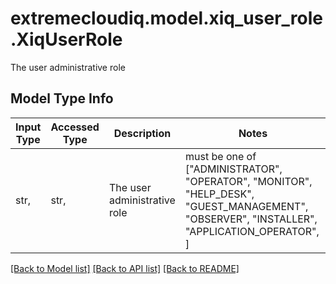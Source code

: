 # extremecloudiq.model.xiq_user_role.XiqUserRole

The user administrative role

## Model Type Info
Input Type | Accessed Type | Description | Notes
------------ | ------------- | ------------- | -------------
str,  | str,  | The user administrative role | must be one of ["ADMINISTRATOR", "OPERATOR", "MONITOR", "HELP_DESK", "GUEST_MANAGEMENT", "OBSERVER", "INSTALLER", "APPLICATION_OPERATOR", ] 

[[Back to Model list]](../../README.md#documentation-for-models) [[Back to API list]](../../README.md#documentation-for-api-endpoints) [[Back to README]](../../README.md)

